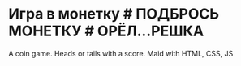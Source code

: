 # Игра в монетку # ПОДБРОСЬ МОНЕТКУ # ОРЁЛ...РЕШКА #
A coin game. Heads or tails with a score. Maid with HTML, CSS, JS
